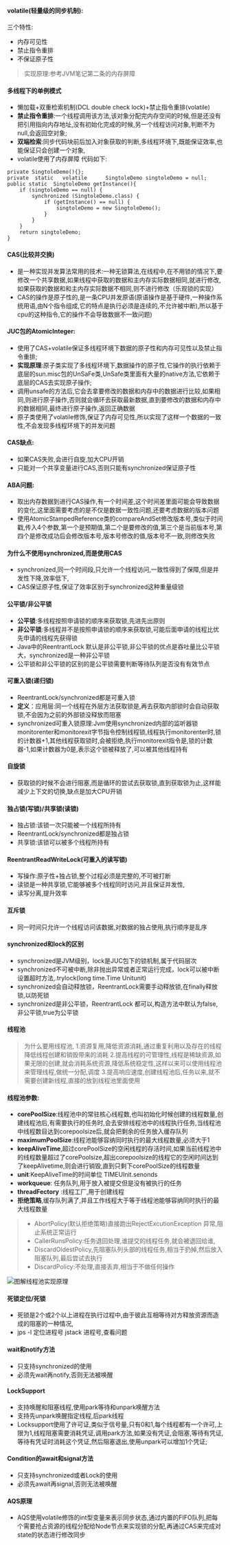 #### volatile(轻量级的同步机制):

三个特性:

- 内存可见性
- 禁止指令重排
- 不保证原子性

> 实现原理:参考JVM笔记第二条的内存屏障

#### 多线程下的单例模式

- 懒加载+双重检索机制(DCL double check lock)+禁止指令重排(volatile)
- **禁止指令重排**:一个线程调用该方法,该对象分配完内存空间的时候,但是还没有把引用指向内存地址,没有初始化完成的时候,另一个线程访问对象,判断不为null,会返回空对象;
- **双端检索**:同步代码块前后加入对象获取的判断,多线程环境下,既能保证效率,也能保证只会创建一个对象,
- volatile使用了内存屏障 代码如下:

```
private SingtoleDemo(){};
private  static   volatile      SingtoleDemo singtoleDemo = null;
public static  SingtoleDemo getInstance(){
    if (singtoleDemo == null) {
        synchronized (SingtoleDemo.class) {
            if (getInstance() == null) {
                singtoleDemo = new SingtoleDemo();
            }
        }
    }
    return singtoleDemo;
}
```

#### CAS(比较并交换)

- 是一种实现并发算法常用的技术:一种无锁算法,在线程中,在不用锁的情况下,要修改一个共享数据,如果线程中获取的数据和主内存实际数据相同,就进行修改,如果获取的数据和和主内存实际数据不相同,则不进行修改（乐观锁的实现）
- CAS的操作是原子性的,是一条CPU并发原语(原语操作是基于硬件,一种操作系统用语,由N个指令组成,它的特点是执行必须是连续的,不允许被中断),所以基于cpu的这种指令,它的操作不会导致数据不一致问题)

#### JUC包的AtomicInteger:

- 使用了CAS+volatile保证多线程环境下数据的原子性和内存可见性以及禁止指令重排;
- **实现原理**:原子类实现了多线程环境下,数据操作的原子性,它操作的执行依赖于底层的sun.misc包的UnSaFe类,UnSafe类里面有大量的native方法,它依赖于底层的CAS去实现原子操作;
- 调用unsafe的方法后,它会去拿要修改的数据和内存中的数据进行比较,如果相同,则进行原子操作,否则就会循环去获取最新数据,直到要修改的数据和内存中的数据相同,最终进行原子操作,返回正确数据
- 原子类使用了volatile修饰,保证了内存可见性,所以实现了这样一个数据的一致性,不会发现多线程环境下的并发问题

#### CAS缺点:

- 如果CAS失败,会进行自旋,加大CPU开销
- 只能对一个共享变量进行CAS,否则只能有synchronized保证原子性

#### ABA问题:

- 取出内存数据到进行CAS操作,有一个时间差,这个时间差里面可能会导致数据的变化,这里面需要考虑的是不仅是数据一致性问题,还要考虑数据的版本问题
- 使用AtomicStampedReference类的compareAndSet修改版本号,类似于时间戳,传入4个参数,第一个是预期值,第二个是要修改的值,第三个是当前版本号,第四个是修改成功后会修改版本号,版本号修改的值,版本号不一致,则修改失败

#### 为什么不使用synchronized,而是使用CAS

- synchronized,同一个时间段,只允许一个线程访问,一致性得到了保障,但是并发性下降,效率低下,
- CAS保证原子性,保证了效率区别于synchronized这种重量级锁

#### 公平锁/非公平锁

- **公平锁**:多线程按照申请锁的顺序来获取锁,先进先出原则
- **非公平锁**:多线程并不是按照申请锁的顺序来获取锁,可能后面申请的线程比优先申请的线程先获得锁
- Java中的ReentrantLock 默认是非公平锁,非公平锁的优点是吞吐量比公平锁大，synchronized是一种非公平锁
- 公平锁和非公平锁的区别的是公平锁需要判断等待队列是否没有有效节点

#### 可重入锁(递归锁)

- ReentrantLock/synchronized都是可重入锁
- **定义**：应用层:同一个线程在外层方法获取锁是,再去获取内部锁时会自动获取锁,不会因为之前的外部锁没释放而阻塞
- synchronized可重入锁原理:Jvm使用synchronized内部的监听器锁monitorenter和monitorexit字节指令控制线程锁,线程执行monitorenter时,锁的计数器+1,其他线程获取锁时,会被拒绝,执行monitorexit指令是,锁的计数器-1,如果计数器为0是,表示这个锁被释放了,可以被其他线程持有

#### 自旋锁

- 获取锁的时候不会进行阻塞,而是循环的尝试去获取锁,直到获取锁为止,这样能减少上下文的切换,缺点是加大CPU开销

#### 独占锁(写锁)/共享锁(读锁)

- 独占锁:该锁一次只能被一个线程所持有
- ReentrantLock/synchronized都是独占锁
- 共享锁:该锁可以被多个线程所持有

#### ReentrantReadWriteLock(可重入的读写锁)

- 写操作:原子性+独占锁,整个过程必须是完整的,不可被打断
- 读锁是一种共享锁,它能够被多个线程同时访问,并且保证并发性,
- 读写分离,提升效率

#### 互斥锁

- 同一时间只允许一个线程访问该数据,对数据的独占使用,执行顺序是乱序

#### synchronized和lock的区别

- synchronized是JVM级别，lock是JUC包下的锁机制,属于代码层次
- synchronized不可被中断,除非抛出异常或者正常运行完成，lock可以被中断设置超时方法,.trylock(long time.Time Unitunit)
- synchronized会自动释放锁，ReentrantLock需要手动释放锁,在finally释放锁,以防死锁
- synchronized是非公平锁，ReentrantLock 都可以,构造方法中默认为false,非公平锁,true为公平锁

#### 线程池

> 为什么要用线程池, 1.资源复用,降低资源消耗,通过重复利用以及存在的线程降低线程创建和销毁带来的消耗 2.提高线程的可管理性,线程是稀缺资源,如果无限的创建,就会消耗系统资源,降低系统稳定性,这样以来可以使用线程池来管理线程,做统一分配,调度 3.提高响应速度,创建线程池后,任务以来,就不需要创建新线程,直接的放到线程池里面使用

#### 线程池参数:

- **corePoolSize**:线程池中的常驻核心线程数,也叫初始化时候创建的线程数量,创建线程池后,有需要执行的任务时,会去安排线程池中的线程执行任务,当线程池中线程数目达到corepoolsize后,就会把剩余的任务放入缓存队列
- **maximumPoolSize**:线程池能够容纳同时执行的最大线程数量,必须大于1
- **keepAliveTime**,超过corePoolSize的空闲线程的存活时间,如果当前线程池中的线程数量超过了corePoolsize,超出corepoolsize的线程它的空闲时间达到了keepAlivetime,则会进行销毁,直到只剩下corePoolSize的线程数量
- **unit**:KeepAliveTime的时间单位 TIMEUInit.senonds
- **workqueue**: 任务队列,用于放入被提交但是没有被执行的任务
- **threadFectory** :线程工厂,用于创建线程
- **拒绝策略**,缓存队列满了,并且工作线程大于等于线程池能够容纳同时执行的最大线程数量

> - AbortPolicy(默认拒绝策略)直接跑出RejectExcutionException 异常,阻止系统正常运行
> - CallerRunsPolicy:任务退回处理,谁提交的线程任务,就会被退回给谁,
> - DiscardOldestPolicy,先阻塞队列头部的线程任务,相当于扔掉,然后放入阻塞队列,最后尝试去执行
> - DiscardPolicy:不处理,直接丢弃,相当于不做任何操作

![图解线程池实现原理](https://camo.githubusercontent.com/cf627f637b4c678cd77b815fbea8789dd3158b0c/68747470733a2f2f6d792d626c6f672d746f2d7573652e6f73732d636e2d6265696a696e672e616c6979756e63732e636f6d2f323031392d372f2545352539422542452545382541372541332545372542412542462545372541382538422545362542312541302545352541452539452545372538452542302545352538452539462545372539302538362e706e67)

#### 死锁定位/死锁

- 死锁是2个或2个以上进程在执行过程中,由于彼此互相等待对方释放资源而造成的阻塞的一种情况,
- jps -l 定位进程号 jstack 进程号,查看问题

#### wait和notify方法

- 只支持synchronized的使用
- 必须先wait再notify,否则无法被唤醒

#### LockSupport

- 支持唤醒和阻塞线程,使用park等待和unpark唤醒方法
- 支持先unpark唤醒指定线程,后park线程
- Locksupport使用了许可证,类似于信号量,只有0和1,每个线程都有一个许可,上限为1,线程阻塞需要消耗凭证,调用park方法,如果没有凭证,会阻塞,等待有凭证,等待有凭证时消耗这个凭证,然后阻塞退出,使用unpark可以增加1个凭证;

#### Condition的await和signal方法

- 只支持synchronized或者Lock的使用
- 必须先await再signal,否则无法被唤醒

#### AQS原理

- AQS使用volatile修饰的int型变量来表示同步状态,通过内置的FIFO队列,把每个需要抢占资源的线程分配给Node节点来实现锁的分配,再通过CAS来完成对state的状态进行修改同步











